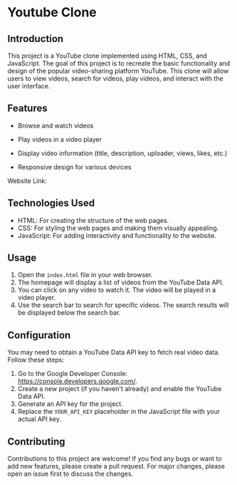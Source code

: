 # Youtube Clone


## Introduction
This project is a YouTube clone implemented using HTML, CSS, and JavaScript. The goal of this project is to recreate the basic functionality and design of the popular video-sharing platform YouTube. This clone will allow users to view videos, search for videos, play videos, and interact with the user interface.

## Features
- Browse and watch videos

- Play videos in a video player
- Display video information (title, description, uploader, views, likes, etc.)
- Responsive design for various devices

Website Link: 


## Technologies Used
- HTML: For creating the structure of the web pages.
- CSS: For styling the web pages and making them visually appealing.
- JavaScript: For adding interactivity and functionality to the website.




## Usage
1. Open the `index.html` file in your web browser.
2. The homepage will display a list of videos from the YouTube Data API.
3. You can click on any video to watch it. The video will be played in a video player.
4. Use the search bar to search for specific videos. The search results will be displayed below the search bar.

## Configuration
You may need to obtain a YouTube Data API key to fetch real video data. Follow these steps:
1. Go to the Google Developer Console: https://console.developers.google.com/.
2. Create a new project (if you haven't already) and enable the YouTube Data API.
3. Generate an API key for the project.
4. Replace the `YOUR_API_KEY` placeholder in the JavaScript file with your actual API key.

## Contributing
Contributions to this project are welcome! If you find any bugs or want to add new features, please create a pull request. For major changes, please open an issue first to discuss the changes.

